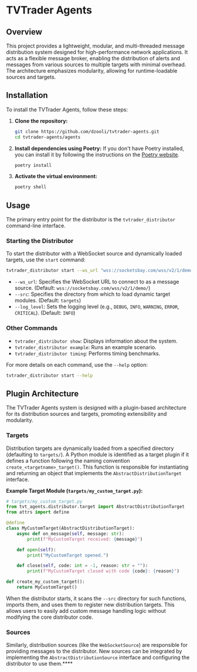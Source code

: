 # TVTrader Agents

## Overview

This project provides a lightweight, modular, and multi-threaded message distribution system designed for high-performance network applications. It acts as a flexible message broker, enabling the distribution of alerts and messages from various sources to multiple targets with minimal overhead. The architecture emphasizes modularity, allowing for runtime-loadable sources and targets.

## Installation

To install the TVTrader Agents, follow these steps:

1.  **Clone the repository:**
    ```bash
    git clone https://github.com/dzooli/tvtrader-agents.git
    cd tvtrader-agents/agents
    ```

2.  **Install dependencies using Poetry:**
    If you don't have Poetry installed, you can install it by following the instructions on the [Poetry website](https://python-poetry.org/docs/#installation).
    ```bash
    poetry install
    ```

3.  **Activate the virtual environment:**
    ```bash
    poetry shell
    ```

## Usage

The primary entry point for the distributor is the `tvtrader_distributor` command-line interface.

### Starting the Distributor

To start the distributor with a WebSocket source and dynamically loaded targets, use the `start` command:

```bash
tvtrader_distributor start --ws_url "wss://socketsbay.com/wss/v2/1/demo/" --src "targets" --log_level INFO
```

*   `--ws_url`: Specifies the WebSocket URL to connect to as a message source. (Default: `wss://socketsbay.com/wss/v2/1/demo/`)
*   `--src`: Specifies the directory from which to load dynamic target modules. (Default: `targets`)
*   `--log_level`: Sets the logging level (e.g., `DEBUG`, `INFO`, `WARNING`, `ERROR`, `CRITICAL`). (Default: `INFO`)

### Other Commands

*   `tvtrader_distributor show`: Displays information about the system.
*   `tvtrader_distributor example`: Runs an example scenario.
*   `tvtrader_distributor timing`: Performs timing benchmarks.

For more details on each command, use the `--help` option:

```bash
tvtrader_distributor start --help
```

## Plugin Architecture

The TVTrader Agents system is designed with a plugin-based architecture for its distribution sources and targets, promoting extensibility and modularity.

### Targets

Distribution targets are dynamically loaded from a specified directory (defaulting to `targets/`). A Python module is identified as a target plugin if it defines a function following the naming convention `create_<targetname>_target()`. This function is responsible for instantiating and returning an object that implements the `AbstractDistributionTarget` interface.

**Example Target Module (`targets/my_custom_target.py`):**

```python
# targets/my_custom_target.py
from tvt_agents.distributor.target import AbstractDistributionTarget
from attrs import define

@define
class MyCustomTarget(AbstractDistributionTarget):
    async def on_message(self, message: str):
        print(f"MyCustomTarget received: {message}")

    def open(self):
        print("MyCustomTarget opened.")

    def close(self, code: int = -1, reason: str = ""):
        print(f"MyCustomTarget closed with code {code}: {reason}")

def create_my_custom_target():
    return MyCustomTarget()
```

When the distributor starts, it scans the `--src` directory for such functions, imports them, and uses them to register new distribution targets. This allows users to easily add custom message handling logic without modifying the core distributor code.

### Sources

Similarly, distribution sources (like the `WebSocketSource`) are responsible for providing messages to the distributor. New sources can be integrated by implementing the `AbstractDistributionSource` interface and configuring the distributor to use them.****
